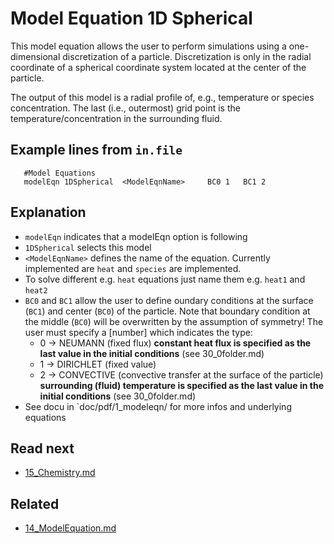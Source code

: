 Model Equation 1D Spherical
======================
This model equation allows the user to perform simulations using a one-dimensional discretization of a particle. Discretization is only in the radial coordinate of a spherical coordinate system located at the center of the particle.

The output of this model is a radial profile of, e.g., temperature or species concentration. The last (i.e., outermost) grid point is the temperature/concentration in the surrounding fluid.


Example lines from `in.file`
-----------------------------

````
   #Model Equations
   modelEqn 1DSpherical  <ModelEqnName>     BC0 1   BC1 2
```` 
 Explanation
----------------
 - `modelEqn` indicates that a modelEqn option is following
 - `1DSpherical` selects this model 
 - `<ModelEqnName>` defines the name of the equation. Currently implemented are `heat` and `species` are implemented.
 - To solve different e.g. `heat` equations just name them e.g. `heat1` and `heat2` 
 - `BC0` and `BC1` allow the user to define oundary conditions at the surface (`BC1`)  and center (`BC0`) of the particle. Note that boundary condition at the middle (`BC0`) will be overwritten by the assumption of symmetry! The user must specify a [number] which indicates the type:
    * 0 -> NEUMANN (fixed flux) **constant heat flux is specified as the last value in the initial conditions** (see 30_0folder.md)
    * 1 -> DIRICHLET (fixed value) 
    * 2 -> CONVECTIVE (convective transfer at the surface of the particle) **surrounding (fluid) temperature is specified as the last value in the initial conditions** (see 30_0folder.md)
 - See docu in `doc/pdf/1_modeleqn/ for more infos and underlying equations
   
 
Read next
-----------
 - [15_Chemistry.md](15_Chemistry.md)

Related
----------
 - [14_ModelEquation.md](14_ModelEquation.md)
